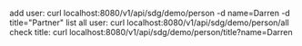 add user: curl localhost:8080/v1/api/sdg/demo/person -d name=Darren -d title="Partner"
list all user: curl localhost:8080/v1/api/sdg/demo/person/all
check title:  curl localhost:8080/v1/api/sdg/demo/person/title?name=Darren